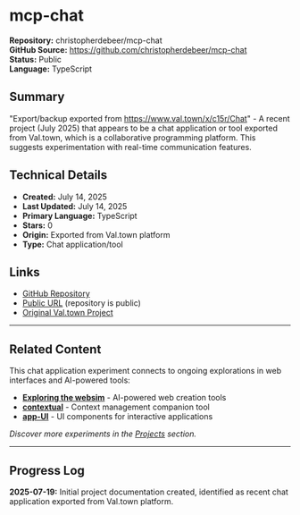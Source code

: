 # mcp-chat

**Repository:** christopherdebeer/mcp-chat  
**GitHub Source:** https://github.com/christopherdebeer/mcp-chat  
**Status:** Public  
**Language:** TypeScript  

## Summary

"Export/backup exported from https://www.val.town/x/c15r/Chat" - A recent project (July 2025) that appears to be a chat application or tool exported from Val.town, which is a collaborative programming platform. This suggests experimentation with real-time communication features.

## Technical Details

- **Created:** July 14, 2025
- **Last Updated:** July 14, 2025
- **Primary Language:** TypeScript
- **Stars:** 0
- **Origin:** Exported from Val.town platform
- **Type:** Chat application/tool

## Links

- [GitHub Repository](https://github.com/christopherdebeer/mcp-chat)
- [Public URL](https://github.com/christopherdebeer/mcp-chat) (repository is public)
- [Original Val.town Project](https://www.val.town/x/c15r/Chat)

---

## Related Content

This chat application experiment connects to ongoing explorations in web interfaces and AI-powered tools:

- **[Exploring the websim](https://christopherdebeer.github.io/blog/2024-05-09-exploring-websim/)** - AI-powered web creation tools
- **[contextual](https://github.com/christopherdebeer/contextual)** - Context management companion tool
- **[app-UI](https://github.com/christopherdebeer/app-UI)** - UI components for interactive applications

*Discover more experiments in the [Projects](/projects/) section.*

---

## Progress Log

**2025-07-19:** Initial project documentation created, identified as recent chat application exported from Val.town platform.